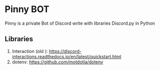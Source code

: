 # Pinny BOT

Pinny is a private Bot of Discord write with libraries Discord.py in Python

## Libraries

1. Interaction (old ): https://discord-interactions.readthedocs.io/en/latest/quickstart.html
2. dotenv: https://github.com/motdotla/dotenv